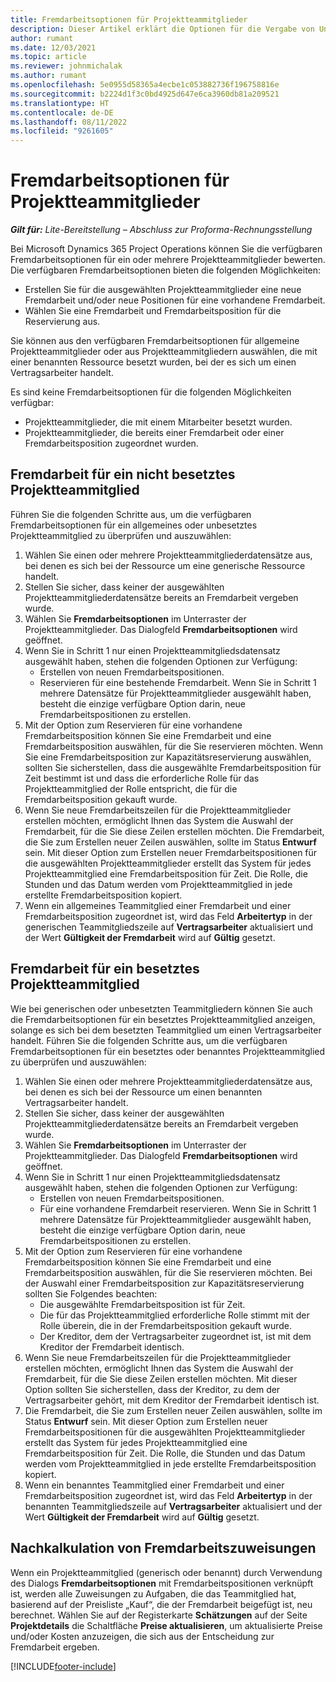 ```yaml
---
title: Fremdarbeitsoptionen für Projektteammitglieder
description: Dieser Artikel erklärt die Optionen für die Vergabe von Unteraufträgen an Projektmitarbeiter in Microsoft Dynamics 365 Project Operations.
author: rumant
ms.date: 12/03/2021
ms.topic: article
ms.reviewer: johnmichalak
ms.author: rumant
ms.openlocfilehash: 5e0955d58365a4ecbe1c053882736f196758816e
ms.sourcegitcommit: b2224d1f3c0bd4925d647e6ca3960db81a209521
ms.translationtype: HT
ms.contentlocale: de-DE
ms.lasthandoff: 08/11/2022
ms.locfileid: "9261605"
---
```

# <a name="subcontracting-options-for-project-team-members"></a>Fremdarbeitsoptionen für Projektteammitglieder

_**Gilt für:** Lite-Bereitstellung – Abschluss zur Proforma-Rechnungsstellung_

Bei Microsoft Dynamics 365 Project Operations können Sie die verfügbaren Fremdarbeitsoptionen für ein oder mehrere Projektteammitglieder bewerten. Die verfügbaren Fremdarbeitsoptionen bieten die folgenden Möglichkeiten:

- Erstellen Sie für die ausgewählten Projektteammitglieder eine neue Fremdarbeit und/oder neue Positionen für eine vorhandene Fremdarbeit. 
- Wählen Sie eine Fremdarbeit und Fremdarbeitsposition für die Reservierung aus. 

Sie können aus den verfügbaren Fremdarbeitsoptionen für allgemeine Projektteammitglieder oder aus Projektteammitgliedern auswählen, die mit einer benannten Ressource besetzt wurden, bei der es sich um einen Vertragsarbeiter handelt. 

Es sind keine Fremdarbeitsoptionen für die folgenden Möglichkeiten verfügbar:

- Projektteammitglieder, die mit einem Mitarbeiter besetzt wurden. 
- Projektteammitglieder, die bereits einer Fremdarbeit oder einer Fremdarbeitsposition zugeordnet wurden. 

## <a name="subcontracting-an-unstaffed-project-team-member"></a>Fremdarbeit für ein nicht besetztes Projektteammitglied

Führen Sie die folgenden Schritte aus, um die verfügbaren Fremdarbeitsoptionen für ein allgemeines oder unbesetztes Projektteammitglied zu überprüfen und auszuwählen:

1. Wählen Sie einen oder mehrere Projektteammitgliederdatensätze aus, bei denen es sich bei der Ressource um eine generische Ressource handelt.
2. Stellen Sie sicher, dass keiner der ausgewählten Projektteammitgliederdatensätze bereits an Fremdarbeit vergeben wurde. 
3. Wählen Sie **Fremdarbeitsoptionen** im Unterraster der Projektteammitglieder. Das Dialogfeld **Fremdarbeitsoptionen** wird geöffnet. 
4. Wenn Sie in Schritt 1 nur einen Projektteammitgliedsdatensatz ausgewählt haben, stehen die folgenden Optionen zur Verfügung:
    - Erstellen von neuen Fremdarbeitspositionen. 
    - Reservieren für eine bestehende Fremdarbeit. Wenn Sie in Schritt 1 mehrere Datensätze für Projektteammitglieder ausgewählt haben, besteht die einzige verfügbare Option darin, neue Fremdarbeitspositionen zu erstellen.
5. Mit der Option zum Reservieren für eine vorhandene Fremdarbeitsposition können Sie eine Fremdarbeit und eine Fremdarbeitsposition auswählen, für die Sie reservieren möchten. Wenn Sie eine Fremdarbeitsposition zur Kapazitätsreservierung auswählen, sollten Sie sicherstellen, dass die ausgewählte Fremdarbeitsposition für Zeit bestimmt ist und dass die erforderliche Rolle für das Projektteammitglied der Rolle entspricht, die für die Fremdarbeitsposition gekauft wurde.
6. Wenn Sie neue Fremdarbeitszeilen für die Projektteammitglieder erstellen möchten, ermöglicht Ihnen das System die Auswahl der Fremdarbeit, für die Sie diese Zeilen erstellen möchten. Die Fremdarbeit, die Sie zum Erstellen neuer Zeilen auswählen, sollte im Status **Entwurf** sein. Mit dieser Option zum Erstellen neuer Fremdarbeitspositionen für die ausgewählten Projektteammitglieder erstellt das System für jedes Projektteammitglied eine Fremdarbeitsposition für Zeit. Die Rolle, die Stunden und das Datum werden vom Projektteammitglied in jede erstellte Fremdarbeitsposition kopiert. 
7. Wenn ein allgemeines Teammitglied einer Fremdarbeit und einer Fremdarbeitsposition zugeordnet ist, wird das Feld **Arbeitertyp** in der generischen Teammitgliedszeile auf **Vertragsarbeiter** aktualisiert und der Wert **Gültigkeit der Fremdarbeit** wird auf **Gültig** gesetzt.

## <a name="subcontracting-a-staffed-project-team-member"></a>Fremdarbeit für ein besetztes Projektteammitglied

Wie bei generischen oder unbesetzten Teammitgliedern können Sie auch die Fremdarbeitsoptionen für ein besetztes Projektteammitglied anzeigen, solange es sich bei dem besetzten Teammitglied um einen Vertragsarbeiter handelt. Führen Sie die folgenden Schritte aus, um die verfügbaren Fremdarbeitsoptionen für ein besetztes oder benanntes Projektteammitglied zu überprüfen und auszuwählen:

1. Wählen Sie einen oder mehrere Projektteammitgliederdatensätze aus, bei denen es sich bei der Ressource um einen benannten Vertragsarbeiter handelt.
2. Stellen Sie sicher, dass keiner der ausgewählten Projektteammitgliederdatensätze bereits an Fremdarbeit vergeben wurde. 
3. Wählen Sie **Fremdarbeitsoptionen** im Unterraster der Projektteammitglieder. Das Dialogfeld **Fremdarbeitsoptionen** wird geöffnet. 
4. Wenn Sie in Schritt 1 nur einen Projektteammitgliedsdatensatz ausgewählt haben, stehen die folgenden Optionen zur Verfügung:
      - Erstellen von neuen Fremdarbeitspositionen.
      - Für eine vorhandene Fremdarbeit reservieren.
  Wenn Sie in Schritt 1 mehrere Datensätze für Projektteammitglieder ausgewählt haben, besteht die einzige verfügbare Option darin, neue Fremdarbeitspositionen zu erstellen.
5. Mit der Option zum Reservieren für eine vorhandene Fremdarbeitsposition können Sie eine Fremdarbeit und eine Fremdarbeitsposition auswählen, für die Sie reservieren möchten. Bei der Auswahl einer Fremdarbeitsposition zur Kapazitätsreservierung sollten Sie Folgendes beachten:
      - Die ausgewählte Fremdarbeitsposition ist für Zeit. 
      - Die für das Projektteammitglied erforderliche Rolle stimmt mit der Rolle überein, die in der Fremdarbeitsposition gekauft wurde. 
      - Der Kreditor, dem der Vertragsarbeiter zugeordnet ist, ist mit dem Kreditor der Fremdarbeit identisch.
6. Wenn Sie neue Fremdarbeitszeilen für die Projektteammitglieder erstellen möchten, ermöglicht Ihnen das System die Auswahl der Fremdarbeit, für die Sie diese Zeilen erstellen möchten. Mit dieser Option sollten Sie sicherstellen, dass der Kreditor, zu dem der Vertragsarbeiter gehört, mit dem Kreditor der Fremdarbeit identisch ist. 
7. Die Fremdarbeit, die Sie zum Erstellen neuer Zeilen auswählen, sollte im Status **Entwurf** sein. Mit dieser Option zum Erstellen neuer Fremdarbeitspositionen für die ausgewählten Projektteammitglieder erstellt das System für jedes Projektteammitglied eine Fremdarbeitsposition für Zeit. Die Rolle, die Stunden und das Datum werden vom Projektteammitglied in jede erstellte Fremdarbeitsposition kopiert.  
8. Wenn ein benanntes Teammitglied einer Fremdarbeit und einer Fremdarbeitsposition zugeordnet ist, wird das Feld **Arbeitertyp** in der benannten Teammitgliedszeile auf **Vertragsarbeiter** aktualisiert und der Wert **Gültigkeit der Fremdarbeit** wird auf **Gültig** gesetzt.

## <a name="re-costing-subcontractor-assignments"></a>Nachkalkulation von Fremdarbeitszuweisungen

Wenn ein Projektteammitglied (generisch oder benannt) durch Verwendung des Dialogs **Fremdarbeitsoptionen** mit Fremdarbeitspositionen verknüpft ist, werden alle Zuweisungen zu Aufgaben, die das Teammitglied hat, basierend auf der Preisliste „Kauf“, die der Fremdarbeit beigefügt ist, neu berechnet. Wählen Sie auf der Registerkarte **Schätzungen** auf der Seite **Projektdetails** die Schaltfläche **Preise aktualisieren**, um aktualisierte Preise und/oder Kosten anzuzeigen, die sich aus der Entscheidung zur Fremdarbeit ergeben.

[!INCLUDE[footer-include](../../includes/footer-banner.md)]
